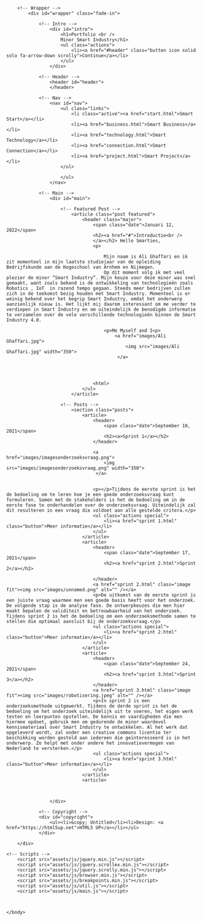 <!DOCTYPE HTML>

<html>
	<head>
		<title>Portfolioo Smart Industry</title>
		<meta charset="utf-8" />
		<meta name="viewport" content="width=device-width, initial-scale=1, user-scalable=no" />
		<link rel="stylesheet" href="assets/css/main.css" />
		<noscript><link rel="stylesheet" href="assets/css/noscript.css" /></noscript>
	</head>
	<body class="is-preload">

		<!-- Wrapper -->
			<div id="wrapper" class="fade-in">

				<!-- Intro -->
					<div id="intro">
						<h1>Portfolio <br />
						Minor Smart Industry</h1>
						<ul class="actions">
							<li><a href="#header" class="button icon solid solo fa-arrow-down scrolly">Continue</a></li>
						</ul>
					</div>

				<!-- Header -->
					<header id="header">
					</header>

				<!-- Nav -->
					<nav id="nav">
						<ul class="links">
							<li class="active"><a href="start.html">Smart Start</a></li>
							<li><a href="business.html">Smart Business</a></li>
							<li><a href="technology.html">Smart Technology</a></li>
							<li><a href="connection.html">Smart Connection</a></li>
							<li><a href="project.html">Smart Project</a></li>
						</ul>
					
						</ul>
					</nav>

				<!-- Main -->
					<div id="main">

						<!-- Featured Post -->
							<article class="post featured">
								<header class="major">
									<span class="date">Januari 12, 2022</span>
									<h2><a href="#">Introductie<br />
									</a></h2> Hello Smarties,
									<p>

										Mijn naam is Ali Ghaffari en ik zit momenteel in mijn laatste studiejaar van de opleiding Bedrijfskunde aan de Hogeschool van Arnhem en Nijmegen. 
										Op dit moment volg ik met veel plezier de minor “Smart Industry”. Mijn keuze voor deze minor was snel gemaakt, want zoals bekend is de ontwikkeling van technologieën zoals Robotics , IoT  in razend tempo gegaan. Steeds meer bedrijven zullen zich in de toekomst bezig houden met Smart Industry. Momenteel is er weinig bekend over het begrip Smart Industry, omdat het onderwerp aanzienlijk nieuw is. Het lijkt mij daarom interessant om me verder te verdiepen in Smart Industry en om uiteindelijk de benodigde informatie te verzamelen over de vele verschillende technologieën binnen de Smart Industry 4.0.
										
										<p>Me Myself and I<p>
											<a href="images/Ali Ghaffari.jpg">
												<img src="images/Ali Ghaffari.jpg" width="350">
											 </a>
											 


									
									<html>
								</ul>
							</article>

						<!-- Posts -->
							<section class="posts">
								<article>
									<header>
										<span class="date">September 10, 2021</span>
										<h2><a>Sprint 1</a></h2>
									</header>
									
									<a href="images/imagesonderzoeksvraag.png">
										<img src="images/imagesonderzoeksvraag.png" width="350">
									 </a>
									 

									<p></p>Tijdens de eerste sprint is het de bedoeling om te leren hoe je een goede onderzoeksvraag kunt formuleren. Samen met de stakeholders is het de bedoeling om in de eerste fase te onderhandelen over de onderzoeksvraag. Uiteindelijk zal dit resulteren in een vraag die voldoet aan alle gestelde critera.</p>
									<ul class="actions special">
										<li><a href="sprint 1.html" class="button">Meer informatie</a></li>
									</ul>
								</article>
								<article>
									<header>
										<span class="date">September 17, 2021</span>
										<h2><a href="sprint 2.html">Sprint 2</a></h2>
										
									</header>
									<a href="sprint 2.html" class="image fit"><img src="images/unnamed.png" alt="" /></a>
									<p>De uitkomst van de eerste sprint is een juiste vraag waarmee men een goede basis heeft voor het onderzoek. De volgende stap is de analyse fase. De ontwerpkeuzes die men hier maakt bepalen de validiteit en betrouwbaarheid van het onderzoek. Tijdens sprint 2 is het de bedoeling om een onderzoeksmethode samen te stellen die optimaal aansluit bij de onderzoeksvraag.</p>
									<ul class="actions special">
										<li><a href="sprint 2.html" class="button">Meer informatie</a></li>
									</ul>
								</article>
								<article>
									<header>
										<span class="date">September 24, 2021</span>
										<h2><a href="sprint 3.html">Sprint 3</a></h2>
									</header>
									<a href="sprint 3.html" class="image fit"><img src="images/robotisering.jpeg" alt="" /></a>
									<p>In sprint 2 is een onderzoeksmethode uitgewerkt. Tijdens de derde sprint is het de bedoeling om het onderzoek uiteindelijk uit te voeren, het eigen werk testen en leerpunten opstellen. De kennis en vaardigheden die men hiermee opdoet, gebruik men om gedurende de minor waardevol kennismateriaal over Smart Industry te ontwikkelen. Al het werk dat opgeleverd wordt, zal onder een creative commons licentie ter beschikking worden gesteld aan iedereen die geïnteresseerd is in het onderwerp. Zo helpt met onder andere het innovatievermogen van Nederland te versterken.</p>
									<ul class="actions special">
										<li><a href="sprint 3.html" class="button">Meer informatie</a></li>
									</ul>
								</article>
								<article>

				

					</div>

				<!-- Copyright -->
				<div id="copyright">
					<ul><li>&copy; Untitled</li><li>Design: <a href="https://html5up.net">HTML5 UP</a></li></ul>
				</div>

		</div>

	<!-- Scripts -->
		<script src="assets/js/jquery.min.js"></script>
		<script src="assets/js/jquery.scrollex.min.js"></script>
		<script src="assets/js/jquery.scrolly.min.js"></script>
		<script src="assets/js/browser.min.js"></script>
		<script src="assets/js/breakpoints.min.js"></script>
		<script src="assets/js/util.js"></script>
		<script src="assets/js/main.js"></script>

	

	</body>
</html>
